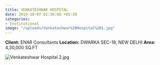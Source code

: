 ```yaml
---
title: VENKATESHWAR HOSPITAL
date: 2019-10-07 01:30:00 +05:30
categories:
- Institutional
image: "/uploads/Venkateshwar%20Hospital%201.jpg"
---
```


 **Client:** ENAR Consultants 
 **Location:** DWARKA SEC-18, NEW DELHI
 **Area:** 4,30,000 SQ.FT

![Venkateshwar Hospital 2.jpg](/uploads/Venkateshwar%20Hospital%202.jpg)